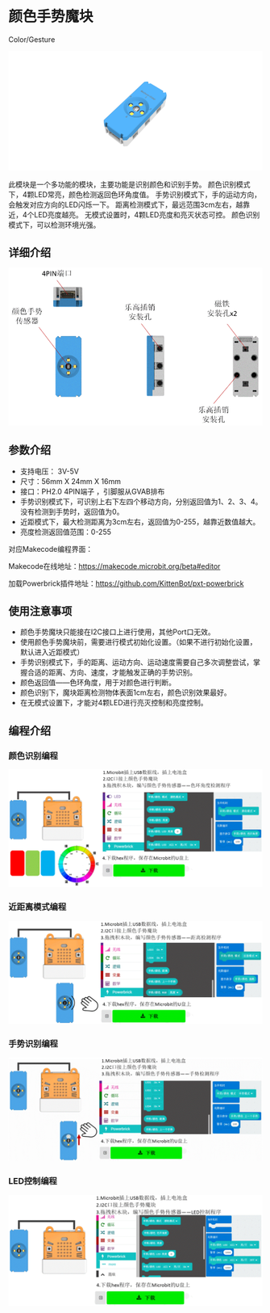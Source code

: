 # 颜色手势魔块

Color/Gesture

![](./images/09_06.png)

此模块是一个多功能的模块，主要功能是识别颜色和识别手势。
颜色识别模式下，4颗LED常亮，颜色检测返回色环角度值。
手势识别模式下，手的运动方向，会触发对应方向的LED闪烁一下。
距离检测模式下，最远范围3cm左右，越靠近，4个LED亮度越亮。
无模式设置时，4颗LED亮度和亮灭状态可控。
颜色识别模式下，可以检测环境光强。


## 详细介绍

![](./images/09_05.png)

## 参数介绍

- 支持电压： 3V-5V
- 尺寸：56mm X 24mm X 16mm
- 接口：PH2.0 4PIN端子 ，引脚服从GVAB排布
- 手势识别模式下，可识别上右下左四个移动方向，分别返回值为1、2、3、4。没有检测到手势时，返回值为0。
- 近距模式下，最大检测距离为3cm左右，返回值为0-255，越靠近数值越大。
- 亮度检测返回值范围：0-255


对应Makecode编程界面：

Makecode在线地址：https://makecode.microbit.org/beta#editor

加载Powerbrick插件地址：https://github.com/KittenBot/pxt-powerbrick


## 使用注意事项

- 颜色手势魔块只能接在I2C接口上进行使用，其他Port口无效。
- 使用颜色手势魔块前，需要进行模式初始化设置。（如果不进行初始化设置，默认进入近距模式）
- 手势识别模式下，手的距离、运动方向、运动速度需要自己多次调整尝试，掌握合适的距离、方向、速度，才能触发正确的手势识别。
- 颜色返回值——色环角度，用于对颜色进行判断。
- 颜色识别下，魔块距离检测物体表面1cm左右，颜色识别效果最好。
- 在无模式设置下，才能对4颗LED进行亮灭控制和亮度控制。

## 编程介绍

### 颜色识别编程

![](./images/09_01.png)

### 近距离模式编程

![](./images/09_02.png)

### 手势识别编程

![](./images/09_03.png)

### LED控制编程

![](./images/09_04.png)
